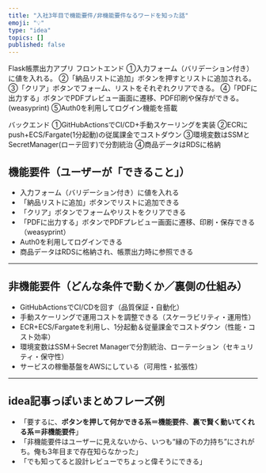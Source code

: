 ```yaml
---
title: "入社3年目で機能要件/非機能要件なるワードを知った話"
emoji: "💡"
type: "idea"
topics: []
published: false
---
```


Flask帳票出力アプリ
フロントエンド
①入力フォーム（バリデーション付き）に値を入れる。
②「納品リストに追加」ボタンを押すとリストに追加される。
③「クリア」ボタンでフォーム、リストをそれぞれクリアできる。
④「PDFに出力する」ボタンでPDFプレビュー画面に遷移、PDF印刷や保存ができる。(weasyprint)
⑤Auth0を利用してログイン機能を搭載

バックエンド
①GitHubActionsでCI/CD+手動スケーリングを実装
②ECRにpush+ECS/Fargate(1分起動)の従属課金でコストダウン
③環境変数はSSMとSecretManager(ローテ回す)で分割統治
④商品データはRDSに格納

## 機能要件（ユーザーが「できること」）

* 入力フォーム（バリデーション付き）に値を入れる
* 「納品リストに追加」ボタンでリストに追加できる
* 「クリア」ボタンでフォームやリストをクリアできる
* 「PDFに出力する」ボタンでPDFプレビュー画面に遷移、印刷・保存できる（weasyprint）
* Auth0を利用してログインできる
* 商品データはRDSに格納され、帳票出力時に参照できる

---

## 非機能要件（どんな条件で動くか／裏側の仕組み）

* GitHubActionsでCI/CDを回す（品質保証・自動化）
* 手動スケーリングで運用コストを調整できる（スケーラビリティ・運用性）
* ECR+ECS/Fargateを利用し、1分起動＆従量課金でコストダウン（性能・コスト効率）
* 環境変数はSSM＋Secret Managerで分割統治、ローテーション（セキュリティ・保守性）
* サービスの稼働基盤をAWSにしている（可用性・拡張性）

---

## idea記事っぽいまとめフレーズ例

* 「要するに、**ボタンを押して何かできる系＝機能要件**、**裏で賢く動いてくれる系＝非機能要件**」
* 「非機能要件はユーザーに見えないから、いつも“縁の下の力持ち”にされがち。俺も3年目まで存在知らなかった」
* 「でも知ってると設計レビューでちょっと偉そうにできる」
